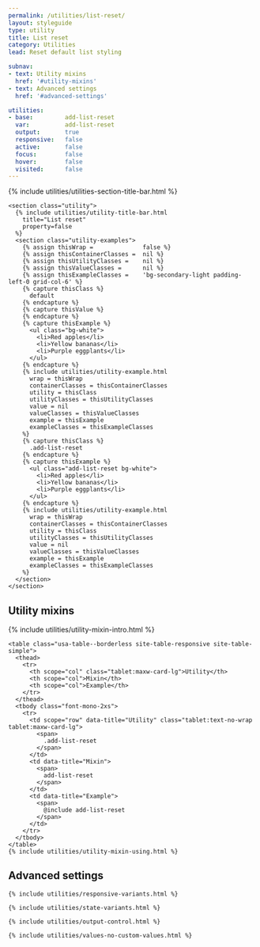 ```yaml
---
permalink: /utilities/list-reset/
layout: styleguide
type: utility
title: List reset
category: Utilities
lead: Reset default list styling

subnav:
- text: Utility mixins
  href: '#utility-mixins'
- text: Advanced settings
  href: '#advanced-settings'

utilities:
- base:         add-list-reset
  var:          add-list-reset
  output:       true
  responsive:   false
  active:       false
  focus:        false
  hover:        false
  visited:      false
---
```


<div class="font-sans-4 weight-300">

  <section class="utilities-section">
    {% include utilities/utilities-section-title-bar.html %}

    <section class="utility">
      {% include utilities/utility-title-bar.html
        title="List reset"
        property=false
      %}
      <section class="utility-examples">
        {% assign thisWrap =              false %}
        {% assign thisContainerClasses =  nil %}
        {% assign thisUtilityClasses =    nil %}
        {% assign thisValueClasses =      nil %}
        {% assign thisExampleClasses =    'bg-secondary-light padding-left-0 grid-col-6' %}
        {% capture thisClass %}
          default
        {% endcapture %}
        {% capture thisValue %}
        {% endcapture %}
        {% capture thisExample %}
          <ul class="bg-white">
            <li>Red apples</li>
            <li>Yellow bananas</li>
            <li>Purple eggplants</li>
          </ul>
        {% endcapture %}
        {% include utilities/utility-example.html
          wrap = thisWrap
          containerClasses = thisContainerClasses
          utility = thisClass
          utilityClasses = thisUtilityClasses
          value = nil
          valueClasses = thisValueClasses
          example = thisExample
          exampleClasses = thisExampleClasses
        %}
        {% capture thisClass %}
          .add-list-reset
        {% endcapture %}
        {% capture thisExample %}
          <ul class="add-list-reset bg-white">
            <li>Red apples</li>
            <li>Yellow bananas</li>
            <li>Purple eggplants</li>
          </ul>
        {% endcapture %}
        {% include utilities/utility-example.html
          wrap = thisWrap
          containerClasses = thisContainerClasses
          utility = thisClass
          utilityClasses = thisUtilityClasses
          value = nil
          valueClasses = thisValueClasses
          example = thisExample
          exampleClasses = thisExampleClasses
        %}
      </section>
    </section>
  </section>


  <section id="utility-mixins" class="padding-top-4">
    <h2 class="site-h2 margin-y-0">Utility mixins</h2>
    {% include utilities/utility-mixin-intro.html %}

    <table class="usa-table--borderless site-table-responsive site-table-simple">
      <thead>
        <tr>
          <th scope="col" class="tablet:maxw-card-lg">Utility</th>
          <th scope="col">Mixin</th>
          <th scope="col">Example</th>
        </tr>
      </thead>
      <tbody class="font-mono-2xs">
        <tr>
          <td scope="row" data-title="Utility" class="tablet:text-no-wrap tablet:maxw-card-lg">
            <span>
              .add-list-reset
            </span>
          </td>
          <td data-title="Mixin">
            <span>
              add-list-reset
            </span>
          </td>
          <td data-title="Example">
            <span>
              @include add-list-reset
            </span>
          </td>
        </tr>
      </tbody>
    </table>
    {% include utilities/utility-mixin-using.html %}
  </section>

  <section id="advanced-settings" class="padding-top-4">
  <h2 class="site-h2 margin-y-0">Advanced settings</h2>

    {% include utilities/responsive-variants.html %}

    {% include utilities/state-variants.html %}

    {% include utilities/output-control.html %}

    {% include utilities/values-no-custom-values.html %}
  </section>
